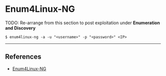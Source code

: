 # Enum4Linux-NG

TODO: Re-arrange from this section to post exploitation under **Enumeration and Discovery**

```
$ enum4linux-ng -a -u "<username>" -p "<password>" <IP>
```

---
## References

- [Enum4Linux-NG](https://github.com/cddmp/enum4linux-ng)